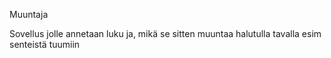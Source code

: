 Muuntaja

Sovellus jolle annetaan luku ja, mikä se sitten muuntaa halutulla tavalla esim senteistä tuumiin